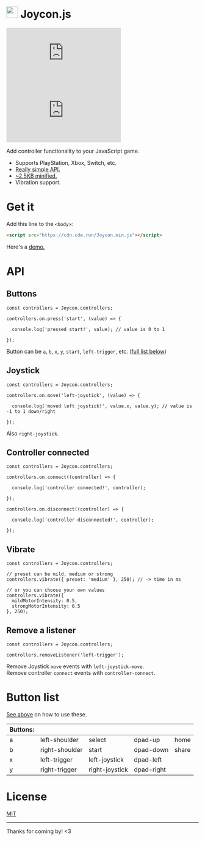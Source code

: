 # <img src="icon.svg" width="30px"> Joycon.js
[![License](https://img.shields.io/github/license/barhatsor/joycon.js)](/LICENSE) [![Minified size](https://img.shields.io/github/size/barhatsor/joycon.js/Joycon.min.js)](/Joycon.min.js)

Add controller functionality to your JavaScript game.

- Supports PlayStation, Xbox, Switch, etc.
- [Really simple API.](#api)
- [~2.5KB minified.](/Joycon.min.js)
- Vibration support.

# Get it

Add this line to the `<body>`:
```HTML
<script src="https://cdn.cde.run/Joycon.min.js"></script>
```

Here's a [demo.](https://cde.run/barhatsor/joycon.js/demo.html)

# API

## Buttons

```JS
const controllers = Joycon.controllers;

controllers.on.press('start', (value) => {

  console.log('pressed start!', value); // value is 0 to 1

});
```

Button can be `a`, `b`, `x`, `y`, `start`, `left-trigger`, etc. ([full list below](#button-list))

## Joystick

```JS
const controllers = Joycon.controllers;

controllers.on.move('left-joystick', (value) => {

  console.log('moved left joystick!', value.x, value.y); // value is -1 to 1 down/right

});
```
Also `right-joystick`.

## Controller connected

```JS
const controllers = Joycon.controllers;

controllers.on.connect((controller) => {

  console.log('controller connected!', controller);

});

controllers.on.disconnect((controller) => {

  console.log('controller disconnected!', controller);

});
```

## Vibrate

```JS
const controllers = Joycon.controllers;

// preset can be mild, medium or strong
controllers.vibrate({ preset: 'medium' }, 250); // -> time in ms

// or you can choose your own values
controllers.vibrate({
  mildMotorIntensity: 0.5,
  strongMotorIntensity: 0.5
}, 250);
```

## Remove a listener

```JS
const controllers = Joycon.controllers;

controllers.removeListener('left-trigger');
```

Remove Joystick `move` events with `left-joystick-move`.  
Remove controller `connect` events with `controller-connect`.

# Button list

[See above](#buttons) on how to use these.

| Buttons: |  |  |  |  |
|---|---|---|---|---|
| a | left-shoulder | select | dpad-up | home |
| b | right-shoulder | start | dpad-down | share |
| x | left-trigger | left-joystick | dpad-left |
| y | right-trigger | right-joystick | dpad-right |

# License

[MIT](/LICENSE)

---

Thanks for coming by! <3
